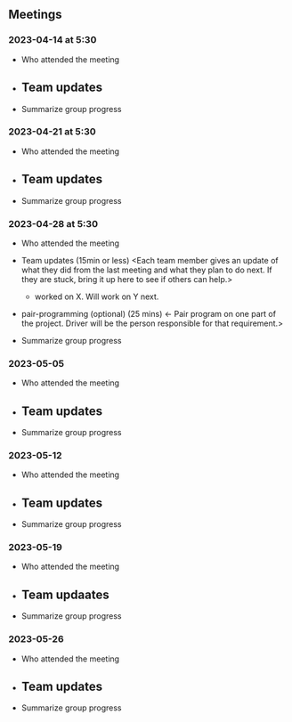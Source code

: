 ## Meetings


### 2023-04-14 at 5:30
- Who attended the meeting
- Team updates
  - 
- Summarize group progress

### 2023-04-21 at 5:30
- Who attended the meeting
- Team updates
  - 
- Summarize group progress

### 2023-04-28 at 5:30
- Who attended the meeting
- Team updates (15min or less)
  <Each team member gives an update of what they did from the last meeting and what they plan to do next. If they are stuck, bring it up here to see if others can help.>
  - <name> worked on X. Will work on Y next. 

- pair-programming (optional) (25 mins)
  <- Pair program on one part of the project. Driver will be the person responsible for that requirement.>

- Summarize group progress

### 2023-05-05
- Who attended the meeting
- Team updates
  - 
- Summarize group progress

### 2023-05-12
- Who attended the meeting
- Team updates
  - 
- Summarize group progress

### 2023-05-19
- Who attended the meeting
- Team updaates
  - 
- Summarize group progress

### 2023-05-26
- Who attended the meeting
- Team updates
  - 
- Summarize group progress
